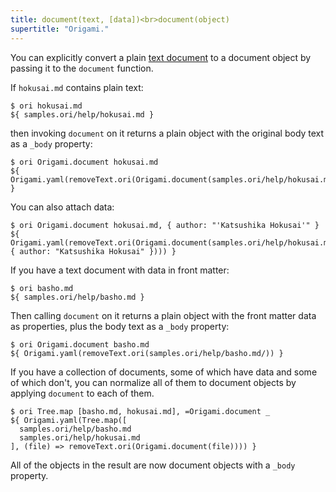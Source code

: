 ```yaml
---
title: document(text, [data])<br>document(object)
supertitle: "Origami."
---
```


You can explicitly convert a plain [text document](/language/documents.html) to a document object by passing it to the `document` function.

If `hokusai.md` contains plain text:

```console
$ ori hokusai.md
${ samples.ori/help/hokusai.md }
```

then invoking `document` on it returns a plain object with the original body text as a `_body` property:

```console
$ ori Origami.document hokusai.md
${ Origami.yaml(removeText.ori(Origami.document(samples.ori/help/hokusai.md))) }
```

You can also attach data:

```console
$ ori Origami.document hokusai.md, { author: "'Katsushika Hokusai'" }
${ Origami.yaml(removeText.ori(Origami.document(samples.ori/help/hokusai.md, { author: "Katsushika Hokusai" }))) }
```

If you have a text document with data in front matter:

```console
$ ori basho.md
${ samples.ori/help/basho.md }
```

Then calling `document` on it returns a plain object with the front matter data as properties, plus the body text as a `_body` property:

```console
$ ori Origami.document basho.md
${ Origami.yaml(removeText.ori(samples.ori/help/basho.md/)) }
```

If you have a collection of documents, some of which have data and some of which don't, you can normalize all of them to document objects by applying `document` to each of them.

```console
$ ori Tree.map [basho.md, hokusai.md], =Origami.document _
${ Origami.yaml(Tree.map([
  samples.ori/help/basho.md
  samples.ori/help/hokusai.md
], (file) => removeText.ori(Origami.document(file)))) }
```

All of the objects in the result are now document objects with a `_body` property.
